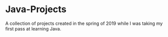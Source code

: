 # Java-Projects
A collection of projects created in the spring of 2019 while I was taking my first pass at learning Java.

